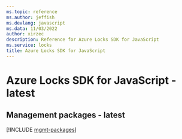 ```yaml
---
ms.topic: reference
ms.author: jeffish
ms.devlang: javascript
ms.data: 11/03/2022
author: xirzec
description: Reference for Azure Locks SDK for JavaScript
ms.service: locks
title: Azure Locks SDK for JavaScript
---
```

# Azure Locks SDK for JavaScript - latest

## Management packages - latest
[!INCLUDE [mgmt-packages](locks-mgmt-index.md)]
